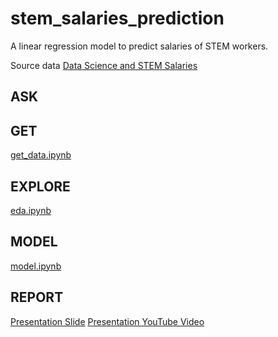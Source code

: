 # stem_salaries_prediction

A linear regression model to predict salaries of STEM workers. 

Source data [Data Science and STEM Salaries](https://www.kaggle.com/datasets/jackogozaly/data-science-and-stem-salaries?select=Levels_Fyi_Salary_Data.csv)

## ASK 

## GET

[get_data.ipynb](https://github.com/nobobobo/stem_salaries_prediction/blob/main/get_data.ipynb)

## EXPLORE

[eda.ipynb](https://github.com/nobobobo/stem_salaries_prediction/blob/main/eda.ipynb)

## MODEL

[model.ipynb](https://github.com/nobobobo/stem_salaries_prediction/blob/main/model.ipynb)

## REPORT

[Presentation Slide](https://github.com/nobobobo/stem_salaries_prediction/blob/main/stem_salaries_prediction.pdf)
[Presentation YouTube Video](https://www.youtube.com/watch?v=5QrOFyBiqUc)
